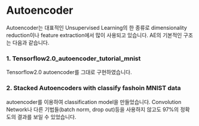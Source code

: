 # Autoencoder
Autoencoder는 대표적인 Unsupervised Learning의 한 종류로 dimensionality reduction이나 feature extraction에서 많이 사용되고 있습니다. AE의 기본적인 구조는 다음과 같습니다.

### 1. Tensorflow2.0_autoencoder_tutorial_mnist
Tensorflow2.0 autoencoder를 그대로 구현하였습니다.

### 2. Stacked Autoencoders with classify fashoin MNIST data
autoencoder를 이용하여 classification model을 만들었습니다. Convolution Network나 다른 기법들(batch norm, drop out)등을 사용하지 않고도 97%의 정확도의 결과를 보일 수 있었습니다.
